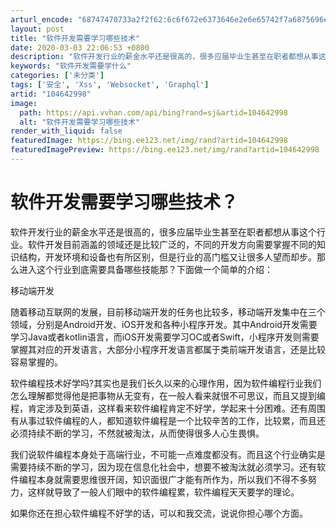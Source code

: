 ```yaml
---
arturl_encode: "68747470733a2f2f62:6c6f672e6373646e2e6e65742f7a6875696e6975313132322f:61727469636c652f64657461696c732f313034363432393938"
layout: post
title: "软件开发需要学习哪些技术"
date: 2020-03-03 22:06:53 +0800
description: "软件开发行业的薪金水平还是很高的，很多应届毕业生甚至在职者都想从事这个行业。软件开发目前涵盖的领域还"
keywords: "软件开发需要学什么"
categories: ['未分类']
tags: ['安全', 'Xss', 'Websocket', 'Graphql']
artid: "104642998"
image:
  path: https://api.vvhan.com/api/bing?rand=sj&artid=104642998
  alt: "软件开发需要学习哪些技术"
render_with_liquid: false
featuredImage: https://bing.ee123.net/img/rand?artid=104642998
featuredImagePreview: https://bing.ee123.net/img/rand?artid=104642998
---
```


# 软件开发需要学习哪些技术？

软件开发行业的薪金水平还是很高的，很多应届毕业生甚至在职者都想从事这个行业。软件开发目前涵盖的领域还是比较广泛的，不同的开发方向需要掌握不同的知识结构，开发环境和设备也有所区别，但是行业的高门槛又让很多人望而却步。那么进入这个行业到底需要具备哪些技能那？下面做一个简单的介绍：
  
移动端开发
  
随着移动互联网的发展，目前移动端开发的任务也比较多，移动端开发集中在三个领域，分别是Android开发、iOS开发和各种小程序开发。其中Android开发需要学习Java或者kotlin语言，而iOS开发需要学习OC或者Swift，小程序开发则需要掌握其对应的开发语言，大部分小程序开发语言都属于类前端开发语言，还是比较容易掌握的。
  
软件编程技术好学吗?其实也是我们长久以来的心理作用，因为软件编程行业我们怎么理解都觉得他是把事物从无变有，在一般人看来就很不可思议，而且又提到编程，肯定涉及到英语，这样看来软件编程肯定不好学，学起来十分困难。还有周围有从事过软件编程的人，都知道软件编程是一个比较辛苦的工作，比较累，而且还必须持续不断的学习，不然就被淘汰，从而使得很多人心生畏惧。
  
我们说软件编程本身处于高端行业，不可能一点难度都没有。而且这个行业确实是需要持续不断的学习，因为现在信息化社会中，想要不被淘汰就必须学习。还有软件编程本身就需要思维很开阔，知识面很广才能有所作为，所以我们不得不多努力，这样就导致了一般人们眼中的软件编程累，软件编程天天要学的理论。
  
如果你还在担心软件编程不好学的话，可以和我交流，说说你担心哪个方面。